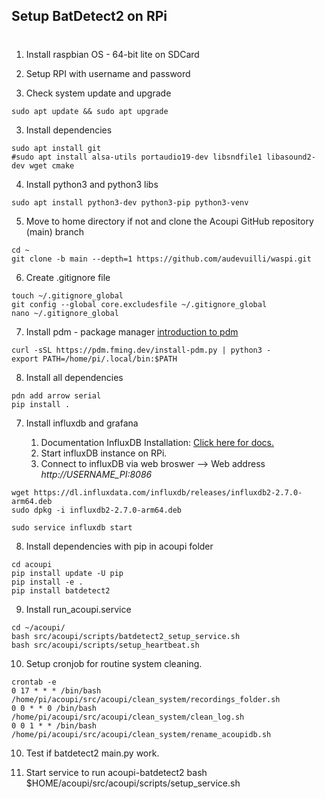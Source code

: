 ## Setup BatDetect2 on RPi
#
1. Install raspbian OS - 64-bit lite on SDCard

2. Setup RPI with username and password

3. Check system update and upgrade
```
sudo apt update && sudo apt upgrade
````
3. Install dependencies
```
sudo apt install git 
#sudo apt install alsa-utils portaudio19-dev libsndfile1 libasound2-dev wget cmake
```
4. Install python3 and python3 libs
```
sudo apt install python3-dev python3-pip python3-venv
```

5. Move to home directory if not and clone the Acoupi GitHub repository (main) branch 
```
cd ~
git clone -b main --depth=1 https://github.com/audevuilli/waspi.git
```

6. Create .gitignore file
```
touch ~/.gitignore_global
git config --global core.excludesfile ~/.gitignore_global
nano ~/.gitignore_global
```

7. Install pdm - package manager [introduction to pdm](https://pdm.fming.dev/latest/)
```
curl -sSL https://pdm.fming.dev/install-pdm.py | python3 -
export PATH=/home/pi/.local/bin:$PATH
```

8. Install all dependencies 
```
pdn add arrow serial 
pip install .
```

7. Install influxdb and grafana

    1. Documentation InfluxDB Installation: [Click here for docs.](https://docs.ainfluxdata.com/influxdb/v2.7/install/?t=Linux)
    2. Start influxDB instance on RPi.
    3. Connect to influxDB via web broswer --> Web address *http://USERNAME_PI:8086*

``` 
wget https://dl.influxdata.com/influxdb/releases/influxdb2-2.7.0-arm64.deb
sudo dpkg -i influxdb2-2.7.0-arm64.deb

sudo service influxdb start
```

8. Install dependencies with pip in acoupi folder
```
cd acoupi
pip install update -U pip
pip install -e .
pip install batdetect2
```

9. Install run_acoupi.service
```
cd ~/acoupi/
bash src/acoupi/scripts/batdetect2_setup_service.sh
bash src/acoupi/scripts/setup_heartbeat.sh
```

10. Setup cronjob for routine system cleaning.
```
crontab -e
0 17 * * * /bin/bash /home/pi/acoupi/src/acoupi/clean_system/recordings_folder.sh
0 0 * * 0 /bin/bash /home/pi/acoupi/src/acoupi/clean_system/clean_log.sh
0 0 1 * * /bin/bash /home/pi/acoupi/src/acoupi/clean_system/rename_acoupidb.sh
```

10. Test if batdetect2 main.py work. 

10. Start service to run acoupi-batdetect2
bash $HOME/acoupi/src/acoupi/scripts/setup_service.sh